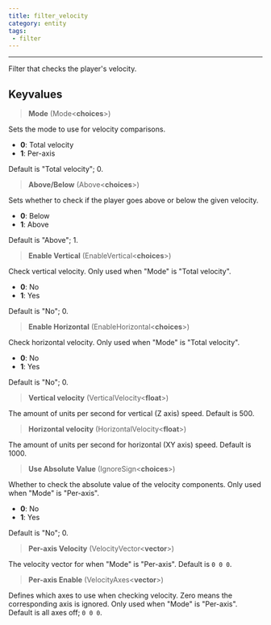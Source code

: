 ```yaml
---
title: filter_velocity
category: entity
tags:
 - filter
---
```


----
Filter that checks the player's velocity.


## Keyvalues

>**Mode** (Mode&lt;**choices**&gt;)

Sets the mode to use for velocity comparisons.

 - **0**: Total velocity
 - **1**: Per-axis

Default is "Total velocity"; 0.

>**Above/Below** (Above&lt;**choices**&gt;)

Sets whether to check if the player goes above or below the given velocity.

 - **0**: Below
 - **1**: Above

Default is "Above"; 1.

>**Enable Vertical** (EnableVertical&lt;**choices**&gt;)

Check vertical velocity. Only used when "Mode" is "Total velocity".

 - **0**: No
 - **1**: Yes

Default is "No"; 0.

>**Enable Horizontal** (EnableHorizontal&lt;**choices**&gt;)

Check horizontal velocity. Only used when "Mode" is "Total velocity".

 - **0**: No
 - **1**: Yes

Default is "No"; 0.

>**Vertical velocity** (VerticalVelocity&lt;**float**&gt;)

The amount of units per second for vertical (Z axis) speed.
Default is 500.

>**Horizontal velocity** (HorizontalVelocity&lt;**float**&gt;)

The amount of units per second for horizontal (XY axis) speed.
Default is 1000.

>**Use Absolute Value** (IgnoreSign&lt;**choices**&gt;)

Whether to check the absolute value of the velocity components.
Only used when "Mode" is "Per-axis".

 - **0**: No
 - **1**: Yes

Default is "No"; 0.

>**Per-axis Velocity** (VelocityVector&lt;**vector**&gt;)

The velocity vector for when "Mode" is "Per-axis".
Default is `0 0 0`.

>**Per-axis Enable** (VelocityAxes&lt;**vector**&gt;)

Defines which axes to use when checking velocity. 
Zero means the corresponding axis is ignored.
Only used when "Mode" is "Per-axis".
Default is all axes off; `0 0 0`.
